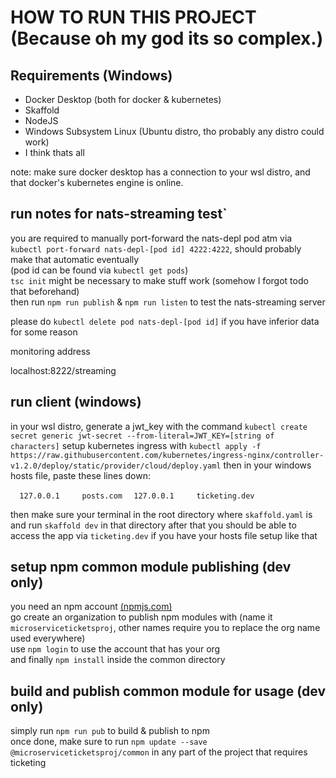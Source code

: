 # HOW TO RUN THIS PROJECT (Because oh my god its so complex.)

## Requirements (Windows)

- Docker Desktop (both for docker & kubernetes)
- Skaffold
- NodeJS
- Windows Subsystem Linux (Ubuntu distro, tho probably any distro could work)
- I think thats all

note: make sure docker desktop has a connection to your wsl distro, and that docker's kubernetes engine is online.

## run notes for nats-streaming test`

you are required to manually port-forward the nats-depl pod atm via `kubectl port-forward nats-depl-[pod id] 4222:4222`, should probably make that automatic eventually  
(pod id can be found via `kubectl get pods`)  
`tsc init` might be necessary to make stuff work (somehow I forgot todo that beforehand)  
then run `npm run publish` & `npm run listen` to test the nats-streaming server

please do `kubectl delete pod nats-depl-[pod id]` if you have inferior data for some reason

monitoring address

localhost:8222/streaming


## run client (windows)
in your wsl distro, generate a jwt_key with the command `kubectl create secret generic jwt-secret --from-literal=JWT_KEY=[string of characters]`
setup kubernetes ingress with `kubectl apply -f https://raw.githubusercontent.com/kubernetes/ingress-nginx/controller-v1.2.0/deploy/static/provider/cloud/deploy.yaml`
then in your windows hosts file, paste these lines down:

`  127.0.0.1     posts.com`
`  127.0.0.1     ticketing.dev`

then make sure your terminal in the root directory where `skaffold.yaml` is
and run `skaffold dev` in that directory
after that you should be able to access the app via `ticketing.dev` if you have your hosts file setup like that


## setup npm common module publishing (dev only)

you need an npm account [(npmjs.com)](npmjs.com)  
go create an organization to publish npm modules with (name it `microserviceticketsproj`, other names require you to replace the org name used everywhere)  
use `npm login` to use the account that has your org  
and finally `npm install` inside the common directory

## build and publish common module for usage (dev only)

simply run `npm run pub` to build & publish to npm  
once done, make sure to run `npm update --save @microserviceticketsproj/common` in any part of the project that requires ticketing